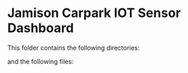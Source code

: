 # Jamison Carpark IOT Sensor Dashboard

This folder contains the following directories:
<!-- - [Controllers Folder](./controllers/)
- [Handlers Folder](./handlers/)
- [Prisma Folder](./prisma)
- [Routes Folder](./routes)
- [WebSockets Folder](./websockets)
- [Node Moduldes](./node_modules/) -->

and the following files:
<!-- - [package-lock.json](./package-lock.json)
- [package.json](./package.json)
- [app.js](./app.js) -->